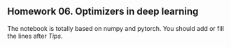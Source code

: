 ## Homework 06. Optimizers in deep learning

The notebook is totally based on numpy and pytorch. You should add or fill the lines after *Tips*.